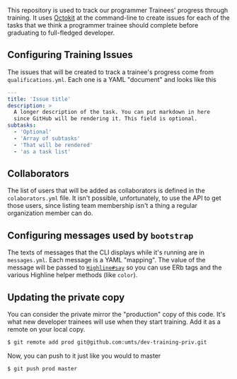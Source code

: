 This repository is used to track our programmer Trainees' progress through
training.  It uses [Octokit][1] at the command-line to create issues
for each of the tasks that we think a programmer trainee should complete
before graduating to full-fledged developer.

Configuring Training Issues
---------------------------
The issues that will be created to track a trainee's progress come from
`qualifications.yml`. Each one is a YAML "document" and looks like this

```yaml
---
title: 'Issue title'
description: >
  A longer description of the task. You can put markdown in here
  since GitHub will be rendering it. This field is optional.
subtasks:
  - 'Optional'
  - 'Array of subtasks'
  - 'That will be rendered'
  - 'as a task list'
```

Collaborators
-------------
The list of users that will be added as collaborators is defined in the
`colaborators.yml` file. It isn't possible, unfortunately, to use the API to
get those users, since listing team membership isn't a thing a regular
organization member can do.

Configuring messages used by `bootstrap`
-------------------------------------
The texts of messages that the CLI displays while it's running are in
`messages.yml`. Each message is a YAML "mapping". The value of the message
will be passed to [`Highline#say`][2] so you can use ERb tags and the
various Highline helper methods (like `color`).

Updating the private copy
-------------------------
You can consider the private mirror the "production" copy of this code. It's
what new developer trainees will use when they start training.  Add it as a
remote on your local copy.

```bash
$ git remote add prod git@github.com:umts/dev-training-priv.git
```

Now, you can push to it just like you would to master

```bash
$ git push prod master
```

[1]: https://github.com/octokit/octokit.rb
[2]: http://www.rubydoc.info/github/JEG2/highline/master/HighLine#say-instance_method
